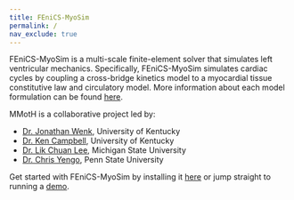 ```yaml
---
title: FEniCS-MyoSim
permalink: /
nav_exclude: true
---
```

<!--
<h1><span style="color: #7358ee">M</span><span style="font-weight:normal">ultiscale </span><span style="color: #7358ee">M</span><span style="font-weight:normal">odel </span><span style="color: #7358ee">o</span><span style="font-weight:normal">f </span><span style="color: #7358ee">t</span><span style="font-weight:normal">he </span><span style="color: #7358ee">H</span><span style="font-weight:normal">eart: </span><span style="color: #7358ee">Vent</span><span style="font-weight:normal">ricle Simulations </span></h1>
-->

FEniCS-MyoSim is a multi-scale finite-element solver that simulates left ventricular mechanics. Specifically, FEniCS-MyoSim simulates cardiac cycles by coupling a cross-bridge kinetics model to a myocardial tissue constitutive law and circulatory model. More information about each model formulation can be found [here](./pages/model_formulations/).  

MMotH is a collaborative project led by:  
* [Dr. Jonathan Wenk](https://www.engr.uky.edu/directory/wenk-jonathan), University of Kentucky
* [Dr. Ken Campbell](https://sites.google.com/g.uky.edu/campbellmusclelab), University of Kentucky
* [Dr. Lik Chuan Lee](https://researchgroups.msu.edu/compbiomech/), Michigan State University
* [Dr. Chris Yengo](https://sites.psu.edu/yengolab1/), Penn State University

Get started with FEniCS-MyoSim by installing it [here](./pages/getting_started/installation/installation.md) or jump straight to running a [demo](./pages/getting_started/running_a_simulation/running_demo.md).
